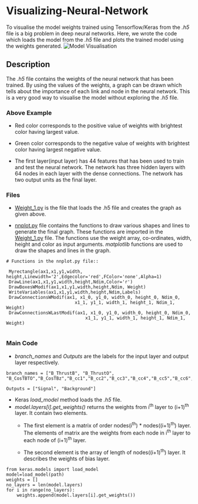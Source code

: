 # Visualizing-Neural-Network

To visualise the model weights trained using Tensorflow/Keras from the *.h5* file is a big problem in deep neural networks.
Here, we wrote the code which loads the model from the *.h5* file and plots the trained model using the weights generated.
![Model Visualisation](https://github.com/jagmeetbains13/Visualizing-Neural-Network/blob/master/Images/Final_Network_256_M1.png)

## Description
The *.h5* file contains the weights of the neural network that has been trained. By using the values of the weights, a graph can be drawn which tells about the importance of each link and node in the neural network. This is a very good way to visualise the model without exploring the *.h5* file.
### Above Example
- Red color corresponds to the positive value of weights with brightest color having largest value.
- Green color corresponds to the negative value of weights with brightest color having largest negative value.

- The first layer(input layer) has 44 features that has been used to train and test the neural network.
The network has three hidden layers with 64 nodes in each layer with the dense connections.
The network has two output units as the final layer.

### Files
- [Weight_1.py](https://github.com/jagmeetbains13/Visualizing-Neural-Network/blob/master/Weight_1.py) is the file that loads the .h5 file and creates the graph as given above.

- [nnplot.py](https://github.com/jagmeetbains13/Visualizing-Neural-Network/blob/master/nnplot.py) file contains the functions to draw various shapes and lines to generate the final graph. These functions are imported in the [Weight_1.py](https://github.com/jagmeetbains13/Visualizing-Neural-Network/blob/master/Weight_1.py) file. The functions use the weight array, co-ordinates, width, height and color as input arguments. *matplotlib* functions are used to draw the shapes and lines in the graph.
```
# Functions in the nnplot.py file::

 Myrectangle(ax1,x1,y1,width, height,Linewidth='2',Edgecolor='red',FColor='none',Alpha=1)
 DrawLine(ax1,x1,y1,width,height,Ndim,Color='r')
 DrawBoxesWModif(ax1,x1,y1,width,height,Ndim, Weight)
 WriteVariables(ax1,x1,y1,width,height,Ndim,Labels)
 DrawConnectionsWModif(ax1, x1_0, y1_0, width_0, height_0, Ndim_0,
                          x1_1, y1_1, width_1, height_1, Ndim_1, Weight)
 DrawConnectionsWLastModif(ax1, x1_0, y1_0, width_0, height_0, Ndim_0,
                              x1_1, y1_1, width_1, height_1, Ndim_1, Weight)
                              
```

### Main Code

- *branch_names* and *Outputs* are the labels for the input layer and output layer respectively.
```
branch_names = ["B_ThrustB", "B_ThrustO",    "B_CosTBTO","B_CosTBz","B_cc1","B_cc2","B_cc3","B_cc4","B_cc5","B_cc6","B_cc7","B_cc8","B_cc9","B_mm2","B_et","B_hso00","B_hso01","B_hso02","B_hso03","B_hso04","B_hso10","B_hso12","B_hso14","B_hso20","B_hso22","B_hso24","B_hoo0","B_hoo1","B_hoo2","B_hoo3","B_hoo4","B_qpElectron","B_qpFSC","B_qpFastHadron","B_qpIntermediateElectron","B_qpIntermediateMuon","B_qpIntermediateKinLepton","B_qpKaon","B_qpKaonPion","B_qpKinLepton","B_qpLambda","B_qpMaximumPstar","B_qpMuon","B_qpSlowPion"]

Outputs = ["Signal", "Background"]

```


- Keras *load_model* method loads the *.h5* file. 
- *model.layers[i].get_weights()* returns the weights from i<sup>th</sup> layer to (i+1)<sup>th</sup> layer. It contain two elements.
  - The first element is a matrix of order nodes(i<sup>th</sup>) * nodes((i+1)<sup>th</sup>) layer. The elements of matrix are the weights from each node in i<sup>th</sup> layer to each node of (i+1)<sup>th</sup> layer. 

  - The second element is the array of length of nodes((i+1)<sup>th</sup>) layer. It describes the weights of bias layer.

```
from keras.models import load_model
model=load_model(path)
weights = []
no_layers = len(model.layers)
for i in range(no_layers):
	weights.append(model.layers[i].get_weights())

```
